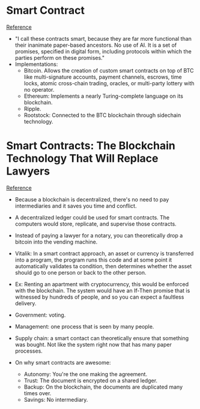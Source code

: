 # Smart Contract
[Reference]( https://en.wikipedia.org/wiki/Smart_contract)

- "I call these contracts smart, because they are far more functional than their inanimate paper-based ancestors. No use of AI. It is a set of promises, specified in digital form, including protocols within which the parties perform on these promises."
- Implementations:
  - Bitcoin. Allows the creation of custom smart contracts on top of BTC like multi-signature accounts, payment channels, escrows, time locks, atomic cross-chain trading, oracles, or multi-party lottery with no operator.
  - Ethereum: Implements a nearly Turing-complete language on its blockchain.
  - Ripple.
  - Rootstock: Connected to the BTC blockchain through sidechain technology.

# Smart Contracts: The Blockchain Technology That Will Replace Lawyers
[Reference](https://blockgeeks.com/guides/smart-contracts/)

- Because a blockchain is decentralized, there's no need to pay intermediaries and it saves you time and conflict.
- A decentralized ledger could be used for smart contracts. The computers would store, replicate, and supervise those contracts.
- Instead of paying a lawyer for a notary, you can theoretically drop a bitcoin into the vending machine.
- Vitalik: In a smart contract approach, an asset or currency is transferred into a program, the program runs this code and at some point it automatically validates ta condition, then determines whether the asset should go to one person or back to the other person.
- Ex: Renting an apartment with cryptocurrency, this would be enforced with the blockchain. The system would have an If-Then promise that is witnessed by hundreds of people, and so you can expect a faultless delivery.

- Government: voting.
- Management: one process that is seen by many people.
- Supply chain: a smart contact can theoretically ensure that something was bought. Not like the system right now that has many paper processes.

- On why smart contracts are awesome:
  - Autonomy: You're the one making the agreement.
  - Trust: The document is encrypted on a shared ledger.
  - Backup: On the blockchain, the documents are duplicated many times over.
  - Savings: No intermediary.
